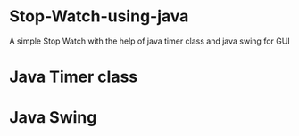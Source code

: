 # Stop-Watch-using-java
A simple Stop Watch with the help of java timer class and java swing for GUI
# Java Timer class
# Java Swing
